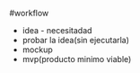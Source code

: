 #workflow

 - idea - necesitadad
 - probar la idea(sin ejecutarla)
 - mockup
 - mvp(producto minimo viable)